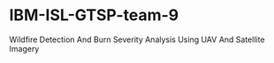# IBM-ISL-GTSP-team-9
Wildfire Detection And Burn Severity Analysis Using UAV And Satellite Imagery
